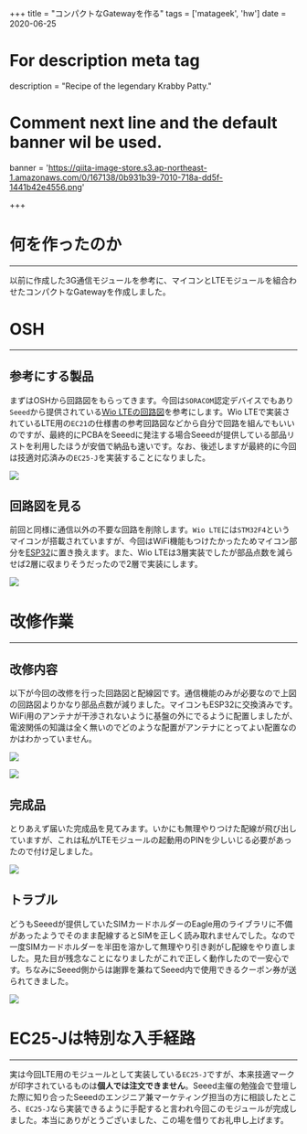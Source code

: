+++
title = "コンパクトなGatewayを作る"
tags = ['matageek', 'hw']
date = 2020-06-25

# For description meta tag
description = "Recipe of the legendary Krabby Patty."

# Comment next line and the default banner wil be used.
banner = 'https://qiita-image-store.s3.ap-northeast-1.amazonaws.com/0/167138/0b931b39-7010-718a-dd5f-1441b42e4556.png'

+++

# 何を作ったのか
---
以前に作成した3G通信モジュールを参考に、マイコンとLTEモジュールを組合わせたコンパクトなGatewayを作成しました。

# OSH
---

## 参考にする製品

まずはOSHから回路図をもらってきます。今回は`SORACOM`認定デバイスでもあり`Seeed`から提供されている[Wio LTEの回路図](https://wiki.seeedstudio.com/Wio_LTE_Cat.1/#resource)を参考にします。Wio LTEで実装されているLTE用の`EC21`の仕様書の参考回路図などから自分で回路を組んでもいいのですが、最終的にPCBAをSeeedに発注する場合Seeedが提供している部品リストを利用したほうが安価で納品も速いです。なお、後述しますが最終的に今回は技適対応済みの`EC25-J`を実装することになりました。

![](https://qiita-image-store.s3.ap-northeast-1.amazonaws.com/0/167138/be013c2a-44ea-5685-80b6-ce512f362d3e.png)

## 回路図を見る

前回と同様に通信以外の不要な回路を削除します。`Wio LTE`には`STM32F4`というマイコンが搭載されていますが、今回はWiFi機能もつけたかったためマイコン部分を[ESP32](https://www.espressif.com/en/products/socs/esp32)に置き換えます。また、Wio LTEは3層実装でしたが部品点数を減らせば2層に収まりそうだったので2層で実装にします。

![](https://qiita-image-store.s3.ap-northeast-1.amazonaws.com/0/167138/f465b3cb-c4f8-cee5-9b40-156178dd0e87.png)

# 改修作業
---
## 改修内容

以下が今回の改修を行った回路図と配線図です。通信機能のみが必要なので上図の回路図よりかなり部品点数が減りました。マイコンもESP32に交換済みです。WiFi用のアンテナが干渉されないように基盤の外にでるように配置しましたが、電波関係の知識は全く無いのでどのような配置がアンテナにとってよい配置なのかはわかっていません。

![](https://qiita-image-store.s3.ap-northeast-1.amazonaws.com/0/167138/6c3f39db-0c74-3454-c8de-9f69e457b944.png)

![](https://qiita-image-store.s3.ap-northeast-1.amazonaws.com/0/167138/39b15ca3-394e-8e31-a0e0-4e27ce5c8f31.png)

## 完成品

とりあえず届いた完成品を見てみます。いかにも無理やりつけた配線が飛び出していますが、これは私がLTEモジュールの起動用のPINを少しいじる必要があったので付け足しました。

![](https://qiita-image-store.s3.ap-northeast-1.amazonaws.com/0/167138/bb3ded8d-9348-0f1b-ef78-6bdc3db6c787.png)

## トラブル

どうもSeeedが提供していたSIMカードホルダーのEagle用のライブラリに不備があったようでそのまま配線するとSIMを正しく読み取れませんでした。なので一度SIMカードホルダーを半田を溶かして無理やり引き剥がし配線をやり直しました。見た目が残念なことになりましたがこれで正しく動作したので一安心です。ちなみにSeeed側からは謝罪を兼ねてSeeed内で使用できるクーポン券が送られてきました。

![](https://qiita-image-store.s3.ap-northeast-1.amazonaws.com/0/167138/0b931b39-7010-718a-dd5f-1441b42e4556.png)

# EC25-Jは特別な入手経路
---

実は今回LTE用のモジュールとして実装している`EC25-J`ですが、本来技適マークが印字されているものは**個人では注文できません**。Seeed主催の勉強会で登壇した際に知り合ったSeeedのエンジニア兼マーケティング担当の方に相談したところ、`EC25-J`なら実装できるように手配すると言われ今回このモジュールが完成しました。本当にありがとうございました、この場を借りてお礼申し上げます。